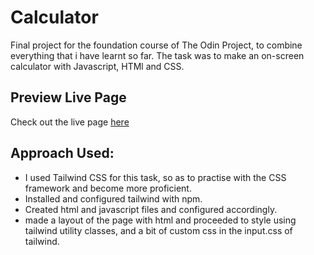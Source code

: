 # Calculator
Final project for the foundation course of The Odin Project, to combine everything that i have learnt so far. The task was to make an on-screen calculator with Javascript, HTMl and CSS.

## Preview Live Page
Check out the live page [here](https://ralatcode.github.io/Calculator-with-UI/)

## Approach Used:
- I used Tailwind CSS for this task, so as to practise with the CSS framework and become more proficient.
- Installed and configured tailwind with npm.
- Created html and javascript files and configured accordingly.
- made a layout of the page with html and proceeded to style using tailwind utility classes, and a bit of custom css in the input.css of tailwind.
 